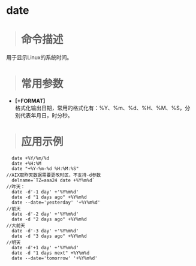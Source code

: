 # date #
> # 命令描述 #

用于显示Linux的系统时间。
> # 常用参数 #

* **[+FORMAT]**  
  格式化输出日期，常用的格式化有：%Y、%m、%d、%H、%M、%S，分别代表年月日，时分秒。

> # 应用示例 #

```
  date +%Y/%m/%d
  date +%H:%M
  date "+%Y-%m-%d %H:%M:%S"
//AIX取昨天数据需要更改时区，不支持-d参数
  delname=`TZ=aaa24 date +%Y%m%d`
//昨天：
  date -d'-1 day' +'%Y%m%d'
  date -d "1 days ago" +%Y%m%d
  date --date='yesterday' '+%Y%m%d'
//前天
  date -d'-2 day' +'%Y%m%d'
  date -d "2 days ago" +%Y%m%d
//大前天
  date -d'-3 day' +'%Y%m%d'
  date -d "3 days ago" +%Y%m%d
//明天
  date -d'+1 day' +'%Y%m%d'
  date -d "1 days next" +%Y%m%d
  date --date='tomorrow' '+%Y%m%d'
```
